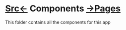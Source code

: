 # [Src<-](../readme.md) Components [->Pages](../pages/readme.md)
This folder contains all the components for this app